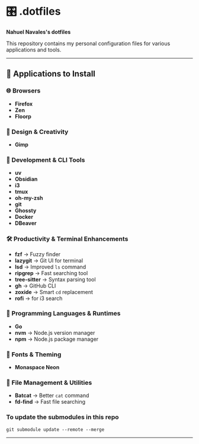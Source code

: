 
# 🎛️ .dotfiles
**Nahuel Navales's dotfiles**

This repository contains my personal configuration files for various applications and tools.

---

## 🚀 Applications to Install  

### 🌐 Browsers  
- **Firefox**  
- **Zen**  
- **Floorp**  

### 🎨 Design & Creativity  
- **Gimp**  

### 🔧 Development & CLI Tools  
- **uv**  
- **Obsidian**  
- **i3**  
- **tmux**  
- **oh-my-zsh**  
- **git**  
- **Ghossty**  
- **Docker**  
- **DBeaver**

### 🛠️ Productivity & Terminal Enhancements  
- **fzf** → Fuzzy finder  
- **lazygit** → Git UI for terminal  
- **lsd** → Improved `ls` command  
- **ripgrep** → Fast searching tool  
- **tree-sitter** → Syntax parsing tool  
- **gh** → GitHub CLI  
- **zoxide** → Smart `cd` replacement  
- **rofi** → for i3 search

### 📜 Programming Languages & Runtimes  
- **Go**  
- **nvm** → Node.js version manager  
- **npm** → Node.js package manager  

### 🎨 Fonts & Theming  
- **Monaspace Neon**  

### 📂 File Management & Utilities  
- **Batcat** → Better `cat` command  
- **fd-find** → Fast file searching  


### To update the submodules in this repo 

````git submodule update --remote --merge````

---
